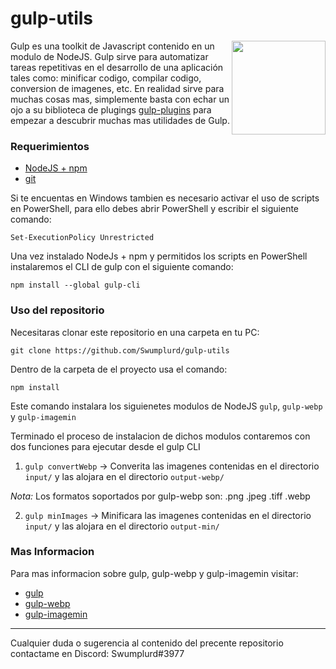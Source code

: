 # gulp-utils

<img align="right" src="https://upload.wikimedia.org/wikipedia/commons/thumb/7/72/Gulp.js_Logo.svg/800px-Gulp.js_Logo.svg.png" height="150px">

Gulp es una toolkit de Javascript contenido en un modulo de NodeJS. Gulp sirve para automatizar tareas repetitivas en el desarrollo de una aplicación tales como: minificar codigo, compilar codigo, conversion de imagenes, etc. En realidad sirve para muchas cosas mas, simplemente basta con echar un ojo a su biblioteca de plugings [gulp-plugins](https://gulpjs.com/plugins) para empezar a descubrir muchas mas utilidades de Gulp.

### Requerimientos

+ [NodeJS + npm](https://nodejs.org/es/)
+ [git](https://git-scm.com/)

Si te encuentas en Windows tambien es necesario activar el uso de scripts en PowerShell, para ello debes abrir PowerShell y escribir el siguiente comando:

`Set-ExecutionPolicy Unrestricted`

Una vez instalado NodeJs + npm y permitidos los scripts en PowerShell instalaremos el CLI de gulp con el siguiente comando:

`npm install --global gulp-cli`

### Uso del repositorio

Necesitaras clonar este repositorio en una carpeta en tu PC:

`git clone https://github.com/Swumplurd/gulp-utils`

Dentro de la carpeta de el proyecto usa el comando:

`npm install`

Este comando instalara los siguienetes modulos de NodeJS `gulp`, `gulp-webp` y `gulp-imagemin`

Terminado el proceso de instalacion de dichos modulos contaremos con dos funciones para ejecutar desde el gulp CLI

1) `gulp convertWebp` -> Converita las imagenes contenidas en el directorio `input/` y las alojara en el directorio `output-webp/`


*Nota:* Los formatos soportados por gulp-webp son: .png .jpeg .tiff .webp



2) `gulp minImages` -> Minificara las imagenes contenidas en el directorio `input/` y las alojara en el directorio `output-min/`

### Mas Informacion

Para mas informacion sobre gulp, gulp-webp y gulp-imagemin visitar:

+ [gulp](https://gulpjs.com/)
+ [gulp-webp](https://www.npmjs.com/package/gulp-webp)
+ [gulp-imagemin](https://www.npmjs.com/package/gulp-imagemin)
---

Cualquier duda o sugerencia al contenido del precente repositorio contactame en Discord: Swumplurd#3977
